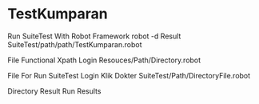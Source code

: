 # TestKumparan

Run SuiteTest With Robot Framework
robot -d Result SuiteTest/path/path/TestKumparan.robot

File Functional Xpath Login 
Resouces/Path/Directory.robot

File For Run SuiteTest Login Klik Dokter
SuiteTest/Path/DirectoryFile.robot

Directory Result Run
Results

